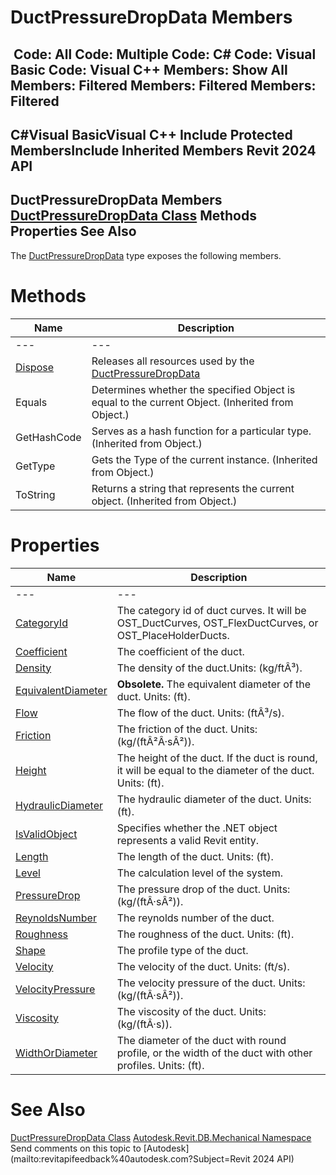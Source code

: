 # DuctPressureDropData Members

﻿
 Code: All Code: Multiple Code: C# Code: Visual Basic Code: Visual C++  Members: Show All Members: Filtered Members: Filtered Members: Filtered   
---  
C#Visual BasicVisual C++
Include Protected MembersInclude Inherited Members
Revit 2024 API  
---  
DuctPressureDropData Members  
[DuctPressureDropData Class](53565301-b25a-cd38-0c68-bed19d619c25.md "DuctPressureDropData Class") Methods Properties See Also  
---  
The [DuctPressureDropData](53565301-b25a-cd38-0c68-bed19d619c25.md "DuctPressureDropData Class") type exposes the following members.
# Methods
| Name | Description |
| --- | --- |
| --- | --- | --- |
| [Dispose](7915f167-a6ea-659d-ced8-fecb38f5a5f1.md "Dispose Method") | Releases all resources used by the [DuctPressureDropData](53565301-b25a-cd38-0c68-bed19d619c25.md "DuctPressureDropData Class") |
| Equals | Determines whether the specified Object is equal to the current Object. (Inherited from Object.) |
| GetHashCode | Serves as a hash function for a particular type.  (Inherited from Object.) |
| GetType | Gets the Type of the current instance. (Inherited from Object.) |
| ToString | Returns a string that represents the current object. (Inherited from Object.) |

# Properties
| Name | Description |
| --- | --- |
| --- | --- | --- |
| [CategoryId](facb8291-71f9-a9b5-4abf-6389a5401136.md "CategoryId Property") | The category id of duct curves. It will be OST_DuctCurves, OST_FlexDuctCurves, or OST_PlaceHolderDucts. |
| [Coefficient](30c73e0a-612a-d09a-26f9-6a58d5d1378b.md "Coefficient Property") | The coefficient of the duct. |
| [Density](48c06939-e1fc-3160-3302-d1830041098a.md "Density Property") | The density of the duct.Units: (kg/ftÂ³). |
| [EquivalentDiameter](d9a6f2ee-6a9e-f8a0-da64-64739805d33d.md "EquivalentDiameter Property") | **Obsolete.** The equivalent diameter of the duct. Units: (ft). |
| [Flow](51942eb2-777f-1a16-5406-bc2320827d21.md "Flow Property") | The flow of the duct. Units: (ftÂ³/s). |
| [Friction](628746d9-b8fa-a89e-21e9-97085309122d.md "Friction Property") | The friction of the duct. Units: (kg/(ftÂ²Â·sÂ²)). |
| [Height](7e160200-8c3f-a5d3-37ab-283cb21ee004.md "Height Property") | The height of the duct. If the duct is round, it will be equal to the diameter of the duct. Units: (ft). |
| [HydraulicDiameter](bcb8a3ff-b181-d37b-c165-b36cb9fad32e.md "HydraulicDiameter Property") | The hydraulic diameter of the duct. Units: (ft). |
| [IsValidObject](8f1feb00-c38f-1462-fb57-5c8c345e9d38.md "IsValidObject Property") | Specifies whether the .NET object represents a valid Revit entity. |
| [Length](6ed4c1fd-b680-dc3a-1764-d95819ba5f0e.md "Length Property") | The length of the duct. Units: (ft). |
| [Level](4c461eeb-7be6-86a9-d81d-9f35873c0a78.md "Level Property") | The calculation level of the system. |
| [PressureDrop](95dae130-a635-c9ff-07c9-7ecd24cbcefd.md "PressureDrop Property") | The pressure drop of the duct. Units: (kg/(ftÂ·sÂ²)). |
| [ReynoldsNumber](15aa8a7d-a2ba-40e5-2ec6-97a0e70a163a.md "ReynoldsNumber Property") | The reynolds number of the duct. |
| [Roughness](e7047478-45b1-a611-86da-3e1e2b214870.md "Roughness Property") | The roughness of the duct. Units: (ft). |
| [Shape](d63c2f48-c74c-bb2c-4f48-f3577fbb8684.md "Shape Property") | The profile type of the duct. |
| [Velocity](ed2a2ffa-bf61-7312-1d7b-def50b5ecbed.md "Velocity Property") | The velocity of the duct. Units: (ft/s). |
| [VelocityPressure](8a9a9aa8-000c-a7f3-99f8-56a058a7a77d.md "VelocityPressure Property") | The velocity pressure of the duct. Units: (kg/(ftÂ·sÂ²)). |
| [Viscosity](e0a5f558-485f-9ae7-d1fa-d4abb1c41c48.md "Viscosity Property") | The viscosity of the duct. Units: (kg/(ftÂ·s)). |
| [WidthOrDiameter](518560a8-999c-86f7-9e19-e78030b7822c.md "WidthOrDiameter Property") | The diameter of the duct with round profile, or the width of the duct with other profiles. Units: (ft). |

# See Also
[DuctPressureDropData Class](53565301-b25a-cd38-0c68-bed19d619c25.md "DuctPressureDropData Class")
[Autodesk.Revit.DB.Mechanical Namespace](0eafd899-5912-56fd-94b1-d286156e26fc.md "Autodesk.Revit.DB.Mechanical Namespace")
Send comments on this topic to [Autodesk](mailto:revitapifeedback%40autodesk.com?Subject=Revit 2024 API)